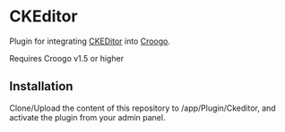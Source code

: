 # CKEditor

Plugin for integrating [CKEDitor](http://ckeditor.com/) into [Croogo](http://croogo.org).

Requires Croogo v1.5 or higher

## Installation

Clone/Upload the content of this repository to /app/Plugin/Ckeditor, and activate the plugin from your admin panel.